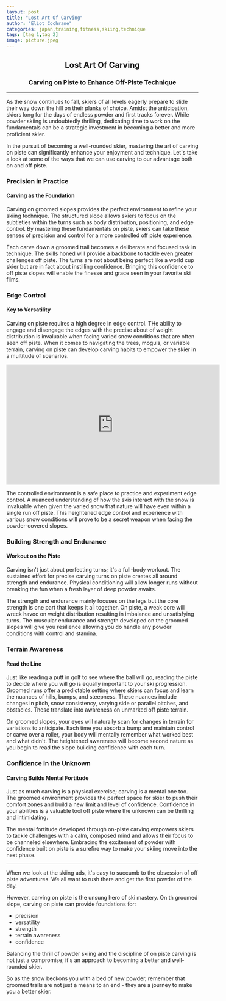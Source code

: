 ```yaml
---
layout: post
title: "Lost Art Of Carving"
author: "Eliot Cochrane"
categories: japan,training,fitness,skiing,technique
tags: [tag 1,tag 2]
image: picture.jpeg
---
```


## <center>Lost Art Of Carving</center>
### <center>Carving on Piste to Enhance Off-Piste Technique</center>

***

As the snow continues to fall, skiers of all levels eagerly prepare to slide their way down the hill on their planks of choice. Amidst the anticipation, skiers long for the days of endless powder and first tracks forever. While powder skiing is undoubtedly thrilling, dedicating time to work on the fundamentals can be a strategic investment in becoming a better and more proficient skier.

In the pursuit of becoming a well-rounded skier, mastering the art of carving on piste can significantly enhance your enjoyment and technique. Let's take a look at some of the ways that we can use carving to our advantage both on and off piste.

### Precision in Practice
#### Carving as the Foundation

Carving on groomed slopes provides the perfect environment to refine your skiing technique. The structured slope allows skiers to focus on the subtleties within the turns such as body distribution, positioning, and edge control. By mastering these fundamentals on piste, skiers can take these senses of precision and control for a more controlled off piste experience.

Each carve down a groomed trail becomes a deliberate and focused task in technique. The skills honed will provide a backbone to tackle even greater challenges off piste. The turns are not about being perfect like a world cup skier but are in fact about instilling confidence. Bringing this confidence to off piste slopes will enable the finesse and grace seen in your favorite ski films.

### Edge Control
#### Key to Versatility

Carving on piste requires a high degree in edge control. THe ability to engage and disengage the edges with the precise about of weight distribution is invaluable when facing varied snow conditions that are often seen off piste. When it comes to navigating the trees, moguls, or variable terrain, carving on piste can develop carving habits to empower the skier in a multitude of scenarios.

<iframe width="560" height="315"
src="https://www.youtube.com/embed/MUQfKFzIOeU" 
frameborder="0" 
allow="accelerometer; autoplay; encrypted-media; gyroscope; picture-in-picture" 
allowfullscreen></iframe>

The controlled environment is a safe place to practice and experiment edge control. A nuanced understanding of how the skis interact with the snow is invaluable when given the varied snow that nature will have even within a single run off piste. This heightened edge control and experience with various snow conditions will prove to be a secret weapon when facing the powder-covered slopes.

### Building Strength and Endurance
#### Workout on the Piste

Carving isn't just about perfecting turns; it's a full-body workout. The sustained effort for precise carving turns on piste creates all around strength and endurance. Physical conditioning will allow longer runs without breaking the fun when a fresh layer of deep powder awaits.

The strength and endurance mainly focuses on the legs but the core strength is one part that keeps it all together. On piste, a weak core will wreck havoc on weight distribution resulting in imbalance and unsatisfying turns. The muscular endurance and strength developed on the groomed slopes will give you resilience allowing you do handle any powder conditions with control and stamina.

### Terrain Awareness
#### Read the Line

Just like reading a putt in golf to see where the ball will go, reading the piste to decide where you will go is equally important to your ski progression. Groomed runs offer a predictable setting where skiers can focus and learn the nuances of hills, bumps, and steepness. These nuances include changes in pitch, snow consistency, varying side or parallel pitches, and obstacles. These translate into awareness on unmarked off piste terrain.

On groomed slopes, your eyes will naturally scan for changes in terrain for variations to anticipate. Each time you absorb a bump and maintain control or carve over a roller, your body will mentally remember what worked best and what didn't. The heightened awareness will become second nature as you begin to read the slope building confidence with each turn.

### Confidence in the Unknown
#### Carving Builds Mental Fortitude

Just as much carving is a physical exercise; carving is a mental one too. The groomed environment provides the perfect space for skier to push their comfort zones and build a new limit and level of confidence. Confidence in your abilities is a valuable tool off piste where the unknown can be thrilling and intimidating.

The mental fortitude developed through on-piste carving empowers skiers to tackle challenges with a calm, composed mind and allows their focus to be channeled elsewhere. Embracing the excitement of powder with confidence built on piste is a surefire way to make your skiing move into the next phase.

***

When we look at the skiing ads, it's easy to succumb to the obsession of off piste adventures. We all want to rush there and get the first powder of the day.

However, carving on piste is the unsung hero of ski mastery. On th groomed slope, carving on piste can provide foundations for:
* precision
* versatility
* strength
* terrain awareness
* confidence

Balancing the thrill of powder skiing and the discipline of on piste carving is not just a compromise; it's an approach to becoming a better and well-rounded skier.

So as the snow beckons you with a bed of new powder, remember that groomed trails are not just a means to an end - they are a journey to make you a better skier.

